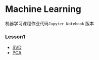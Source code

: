 # Machine Learning 

机器学习课程作业代码`Jupyter Notebook` 版本

### Lesson1 
- [SVD](https://github.com/quinwu/DSVC/blob/master/machinelearning/Lesson1/SVD.ipynb)
- [PCA](https://github.com/quinwu/DSVC/blob/master/machinelearning/Lesson1/PCA.ipynb)